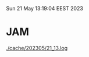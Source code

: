 Sun 21 May 13:19:04 EEST 2023
# JAM
<a href='./cache/202305/21_13.log'>./cache/202305/21_13.log</a>
